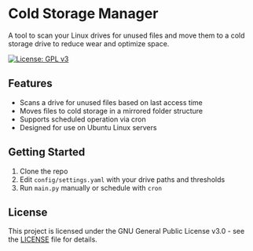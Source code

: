 # Cold Storage Manager

A tool to scan your Linux drives for unused files and move them to a cold storage drive to reduce wear and optimize space.

[![License: GPL v3](https://img.shields.io/badge/License-GPLv3-blue.svg)](https://www.gnu.org/licenses/gpl-3.0)

## Features

- Scans a drive for unused files based on last access time
- Moves files to cold storage in a mirrored folder structure
- Supports scheduled operation via cron
- Designed for use on Ubuntu Linux servers

## Getting Started

1. Clone the repo
2. Edit `config/settings.yaml` with your drive paths and thresholds
3. Run `main.py` manually or schedule with `cron`

## License

This project is licensed under the GNU General Public License v3.0 - see the [LICENSE](./LICENSE) file for details.
